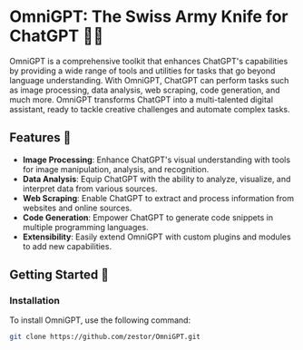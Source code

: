 # OmniGPT: The Swiss Army Knife for ChatGPT 🧠🔧

OmniGPT is a comprehensive toolkit that enhances ChatGPT's capabilities by providing a wide range of tools and utilities for tasks that go beyond language understanding. With OmniGPT, ChatGPT can perform tasks such as image processing, data analysis, web scraping, code generation, and much more. OmniGPT transforms ChatGPT into a multi-talented digital assistant, ready to tackle creative challenges and automate complex tasks.

## Features 🌟

- **Image Processing**: Enhance ChatGPT's visual understanding with tools for image manipulation, analysis, and recognition.
- **Data Analysis**: Equip ChatGPT with the ability to analyze, visualize, and interpret data from various sources.
- **Web Scraping**: Enable ChatGPT to extract and process information from websites and online sources.
- **Code Generation**: Empower ChatGPT to generate code snippets in multiple programming languages.
- **Extensibility**: Easily extend OmniGPT with custom plugins and modules to add new capabilities.

## Getting Started 🚀

### Installation

To install OmniGPT, use the following command:

```bash
git clone https://github.com/zestor/OmniGPT.git
